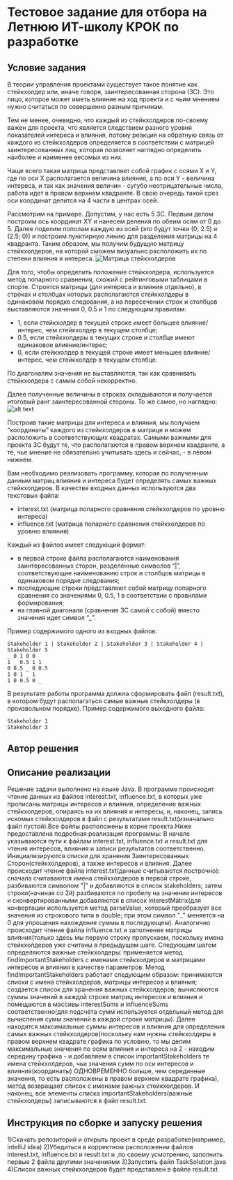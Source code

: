 # Тестовое задание для отбора на Летнюю ИТ-школу КРОК по разработке

## Условие задания
В теории управления проектами существует такое понятие как стейкхолдер или, иначе говоря, заинтересованная сторона (ЗС). Это лицо, которое может иметь влияние на ход проекта и с чьим мнением нужно считаться по совершенно разным причинам.

Тем не менее, очевидно, что каждый из стейкхолдеров по-своему важен для проекта, что является следствием разного уровня показателей интереса и влияния, потому реакция на обратную связь от каждого из стейкхолдеров определяется в соответствии с матрицей заинтересованных лиц, которая позволяет наглядно определить наиболее и наименее весомых из них.

Чаще всего такая матрица представляет собой график с осями X и Y, где по оси X располагается величина влияния, а по оси Y - величина интереса, и так как значения величин - сугубо неотрицательные числа, работа идет в правом верхнем квадранте. В свою очередь такой срез оси координат делится на 4 части в центрах осей.

Рассмотрим на примере. Допустим, у нас есть 5 ЗС. Первым делом построим ось координат XY и нанесем деления по обеим осям от 0 до 5. Далее поделим пополам каждую из осей (это будут точки (0; 2.5) и (2.5; 0)) и построим пунктирную линию для разделения матрицы на 4 квадранта. Таким образом, мы получим будущую матрицу стейкхолдеров, на которой сможем визуально расположить их по степени влияния и интереса.
![Матрица стейкхолдеров](https://github.com/croc-code/school2024-test-task5/blob/master/stakeholders_matrix.png)

Для того, чтобы определить положение стейкхолдера, используется метод попарного сравнения, схожий с рейтинговыми таблицами в спорте. Строятся матрицы (для интереса и влияния отдельно), в строках и столбцах которых располагаются стейкхолдеры в одинаковом порядке следования, а на пересечении строк и столбцов выставляются значения 0, 0.5 и 1 по следующим правилам:
- 1, если стейкхолдер в текущей строке имеет большее влияние/интерес, чем стейкхолдер в текущем столбце;
- 0.5, если стейкхолдеры в текущих строке и столбце имеют одинаковое влияние/интерес;
- 0, если стейкхолдер в текущей строке имеет меньшее влияние/интерес, чем стейкхолдер в текущем столбце.

По диагоналям значения не выставляются, так как сравнивать стейкхолдера с самим собой некорректно.

Далее полученные величины в строках складываются и получается итоговый ранг заинтересованной стороны. То же самое, но наглядно:
![alt text](https://github.com/croc-code/school2024-test-task5/blob/master/pair_compair.png)

Построив такие матрицы для интереса и влияния, мы получаем “координаты” каждого из стейкхолдеров в матрице и можем расположить в соответствующих квадратах.
Самыми важными для проекта ЗС будут те, что располагаются в правом верхнем квадранте, а те, чье мнение не обязательно учитывать здесь и сейчас, - в левом нижнем.

Вам необходимо реализовать программу, которая по полученным данным матриц влияния и интереса будет определять самых важных стейкхолдеров. В качестве входных данных используются два текстовых файла:
- interest.txt (матрица попарного сравнения стейкхолдеров по уровню интереса)
- influence.txt (матрица попарного сравнения стейкхолдеров по уровню влияния)

Каждый из файлов имеет следующий формат:
- в первой строке файла располагаются наименования заинтересованных сторон, разделенные символов “|”, соответствующие наименованию строк и столбцов матрицы в одинаковом порядке следования;
- последующие строки представляют собой матрицу попарного сравнения со значениями 0, 0.5, 1 в соответствии с правилами формирования;
- на главной диагонали (сравнение ЗС самой с собой) вместо значения идет символ “_”.

Пример содержимого одного из входных файлов:
```
Stakeholder 1 | Stakeholder 2 | Stakeholder 3 | Stakeholder 4 | Stakeholder 5
_ 0 1 0 0
1 _ 0.5 1 1
0 0.5 _ 0 0.5
1 0 1 _ 1
1 0 0.5 0 _
```

В результате работы программа должна сформировать файл (result.txt), в котором будут располагаться самые важные стейкхолдеры (в произвольном порядке). Пример содержимого выходного файла:
```
Stakeholder 1
Stakeholder 3
```

## Автор решения

## Описание реализации
  Решение задачи выполнено на языке Java. В программе происходит чтение данных из файлов interest.txt, influence.txt, в которых уже прописаны матрицы интересов и
влияния, определение важных стейкхолдеров, опираясь на их влияния и интересы, и, наконец, запись искомых стейкхолдеров в файл с результатами result.txt(изначально 
файл пустой).Все файлы расположены в корне проекта.Ниже предоставлена подробная реализация программы:
  В начале указываются пути к файлам interest.txt, influence.txt и result.txt для чтения интересов, влияния и записи результатов соответственно. Инициализируются 
списки для хранения Заинтересованных Сторон(стейĸхолдеров), а также интересов и влияния.
  Далее происходит чтение файла interest.txt(данные считываются построчно): сначала считаваются имена стейкхолдеров в первой строке, разбиваются символом "|" и 
добавляются в список stakeholders; затем строки(начиная со 2й) разбиваются по пробелу на значения интересов и сконвертированными добавляются в список 
interestMatrix(для конвертации используется метод parseValue, который преобразует все значения из строкового типа в double; при этом символ "_" меняется на 0 для
упрощения нахождения суммы в последующем). Аналогично происходит чтение файла influence.txt и заполнение матрицы влияния(только здесь мы первую строку пропускаем,
поскольку имена стейкхолдеров уже считаны в предыдущем шаге.
  Следующим шагом определяются важные стейкхолдеры: применяется метод findImportantStakeholders с именами стейкхолдеров и матрицами интересов и влияния в качестве 
параметров. Метод findImportantStakeholders работает следующим образом: принимаются списки с имена стейкхолдеров, матрицы интересов и влияния; создается список для
хранения важных стейкхолдеров; вычисляются суммы значений в каждой строке матриц интересов и влияния и помещаются в массивы interestSums и influenceSums 
соответственно(для подсчёта сумм используется отдельный метод для вычисления сумм значений в каждой строке матрицы). Далее находятся максимальные суммы интересов и
влияния для определения самых важных стейкхолдеров(поскольку нам нужны стейкхолдеры в правом верхнем квадрате графика по условию, то мы делим максимальные значения 
по осям влияния и интереса на 2 - находим середину графика - и добавляем в список importantStakeholders те имена стейкхолдеров, чьи значения сумм по оси интересов 
и влияния(координаты) ОДНОВРЕМЕННО больше, чем серединные значения, то есть расположены в правом верхнем квадрате графика), метод возвращает список с именами важных
стейкхолдеров. 
  И наконец, все элементы списка importantStakeholders(важные стейкхолдеры) записываются в файл result.txt.

## Инструкция по сборке и запуску решения
1)Скачать репозиторий и открыть проект в среде разработке(например, intelliJ idea)
2)Убедиться в корректном расположении файлов interest.txt, influence.txt и result.txt и ,по своему усмотрению, заполнить первые 2 файла другими значениями
3)Запустить файл TaskSolution.java
4)Список важных стейкхолдеров будет представлен в файле result.txt
